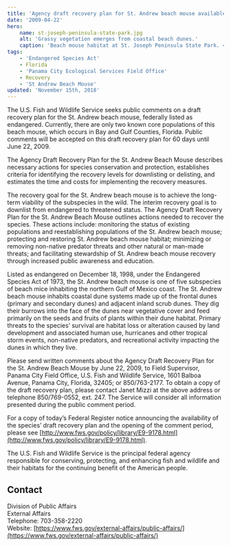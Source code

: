 ```yaml
---
title: 'Agency draft recovery plan for St. Andrew beach mouse available for review'
date: '2009-04-22'
hero:
    name: st-joseph-peninsula-state-park.jpg
    alt: 'Grassy vegetation emerges from coastal beach dunes.'
    caption: 'Beach mouse habitat at St. Joseph Peninsula State Park. <a href="https://flic.kr/p/6XFugq">Photo</a> by <a href="https://www.flickr.com/photos/steverob50pics/">Steve Robinson</a> <a href="https://creativecommons.org/licenses/by-nc-nd/2.0/legalcode">CC BY-NC-ND 2.0</a>.'
tags:
    - 'Endangered Species Act'
    - Florida
    - 'Panama City Ecological Services Field Office'
    - Recovery
    - 'St Andrew Beach Mouse'
updated: 'November 15th, 2018'
---
```


The U.S. Fish and Wildlife Service seeks public comments on a draft recovery plan for the St. Andrew beach mouse, federally listed as endangered. Currently, there are only two known core populations of this beach mouse, which occurs in Bay and Gulf Counties, Florida. Public comments will be accepted on this draft recovery plan for 60 days until June 22, 2009.

The Agency Draft Recovery Plan for the St. Andrew Beach Mouse describes necessary actions for species conservation and protection, establishes criteria for identifying the recovery levels for downlisting or delisting, and estimates the time and costs for implementing the recovery measures.

The recovery goal for the St. Andrew beach mouse is to achieve the long-term viability of the subspecies in the wild. The interim recovery goal is to downlist from endangered to threatened status. The Agency Draft Recovery Plan for the St. Andrew Beach Mouse outlines actions needed to recover the species. These actions include: monitoring the status of existing populations and reestablishing populations of the St. Andrew beach mouse; protecting and restoring St. Andrew beach mouse habitat; minimizing or removing non-native predator threats and other natural or man-made threats; and facilitating stewardship of St. Andrew beach mouse recovery through increased public awareness and education.

Listed as endangered on December 18, 1998, under the Endangered Species Act of 1973, the St. Andrew beach mouse is one of five subspecies of beach mice inhabiting the northern Gulf of Mexico coast. The St. Andrew beach mouse inhabits coastal dune systems made up of the frontal dunes (primary and secondary dunes) and adjacent inland scrub dunes. They dig their burrows into the face of the dunes near vegetative cover and feed primarily on the seeds and fruits of plants within their dune habitat. Primary threats to the species’ survival are habitat loss or alteration caused by land development and associated human use, hurricanes and other tropical storm events, non-native predators, and recreational activity impacting the dunes in which they live.

Please send written comments about the Agency Draft Recovery Plan for the St. Andrew Beach Mouse by June 22, 2009, to Field Supervisor, Panama City Field Office, U.S. Fish and Wildlife Service, 1601 Balboa Avenue, Panama City, Florida, 32405; or 850/763-2177\. To obtain a copy of the draft recovery plan, please contact Janet Mizzi at the above address or telephone 850/769-0552, ext. 247\. The Service will consider all information presented during the public comment period.

For a copy of today’s Federal Register notice announcing the availability of the species’ draft recovery plan and the opening of the comment period, please see [http://www.fws.gov/policy/library/E9-9178.html](http://www.fws.gov/policy/library/E9-9178.html).

The U.S. Fish and Wildlife Service is the principal federal agency responsible for conserving, protecting, and enhancing fish and wildlife and their habitats for the continuing benefit of the American people.

## Contact

Division of Public Affairs  
External Affairs  
Telephone: 703-358-2220  
Website: [https://www.fws.gov/external-affairs/public-affairs/](https://www.fws.gov/external-affairs/public-affairs/)
